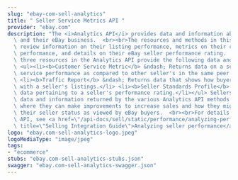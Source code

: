 ```yaml
---
slug: "ebay-com-sell-analytics"
title: " Seller Service Metrics API "
provider: "ebay.com"
description: "The <i>Analytics API</i> provides data and information about a seller\
  \ and their eBay business.  <br><br>The resources and methods in this API let sellers\
  \ review information on their listing performance, metrics on their customer service\
  \ performance, and details on their eBay seller performance rating.  <br><br>The\
  \ three resources in the Analytics API provide the following data and information:\
  \ <ul><li><b>Customer Service Metric</b> &ndash; Returns data on a seller's customer\
  \ service performance as compared to other seller's in the same peer group.</li>\
  \ <li><b>Traffic Report</b> &ndash; Returns data that shows how buyers are engaging\
  \ with a seller's listings.</li> <li><b>Seller Standards Profile</b> &ndash; Returns\
  \ data pertaining to a seller's performance rating.</li></ul> Sellers can use the\
  \ data and information returned by the various Analytics API methods to determine\
  \ where they can make improvements to increase sales and how they might improve\
  \ their seller status as viewed by eBay buyers.  <br><br>For details on using this\
  \ API, see <a href=\"/api-docs/sell/static/performance/analyzing-performance.html\"\
  \ title=\"Selling Integration Guide\">Analyzing seller performance</a>."
logo: "ebay.com-sell-analytics-logo.jpeg"
logoMediaType: "image/jpeg"
tags:
- "ecommerce"
stubs: "ebay.com-sell-analytics-stubs.json"
swagger: "ebay.com-sell-analytics-swagger.json"
---
```

